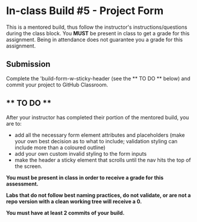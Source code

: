 # In-class Build #5 - Project Form
This is a mentored build, thus follow the instructor's instructions/questions during the class block. You **MUST** be present in class to get a grade for this assignment. Being in attendance does not guarantee you a grade for this assignment.
## Submission
Complete the 'build-form-w-sticky-header (see the ** TO DO ** below) and commit your project to GitHub Classroom. 

## ** TO DO **
After your instructor has completed their portion of the mentored build, you are to:
*  add all the necessary form element attributes and placeholders (make your own best decision as to what to include; validation styling can include more than a coloured outline)
*  add your own custom invalid styling to the form inputs
*  make the header a sticky element that scrolls until the nav hits the top of the screen.

**You must be present in class in order to receive a grade for this assessment.**

**Labs that do not follow best naming practices, do not validate, or are not a repo version with a clean working tree will receive a 0.**

**You must have at least 2 commits of your build.**

